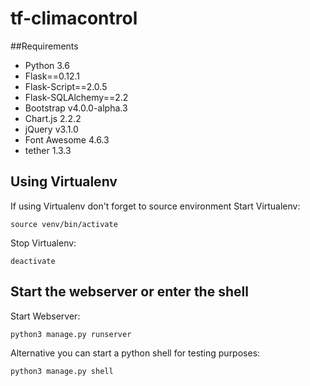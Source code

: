 # tf-climacontrol

##Requirements
- Python 3.6
- Flask==0.12.1
- Flask-Script==2.0.5
- Flask-SQLAlchemy==2.2
- Bootstrap v4.0.0-alpha.3
- Chart.js 2.2.2
- jQuery v3.1.0
- Font Awesome 4.6.3
- tether 1.3.3

## Using Virtualenv
If using Virtualenv don't forget to source environment
Start Virtualenv:
```
source venv/bin/activate
```
Stop Virtualenv:
```
deactivate
```
## Start the webserver or enter the shell
Start Webserver:
```
python3 manage.py runserver
```
Alternative you can start a python shell for testing purposes:
```	
python3 manage.py shell
```
